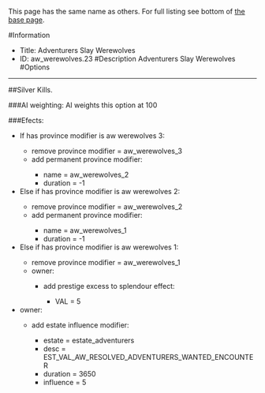 This page has the same name as others. For full listing see bottom of [the base page](adventurers_slay_werewolves.md).

#Information
 - Title: Adventurers Slay Werewolves
 - ID: aw_werewolves.23
#Description
Adventurers Slay Werewolves
#Options

___
##Silver Kills.

###AI weighting:
AI weights this option at 100


###Efects:<ul><li>If has province modifier is aw werewolves 3:</li><ul><li>remove province modifier = aw_werewolves_3</li><li>add permanent province modifier:</li><ul><li>name = aw_werewolves_2</li><li>duration = -1</li></ul></ul><li>Else if has province modifier is aw werewolves 2:</li><ul><li>remove province modifier = aw_werewolves_2</li><li>add permanent province modifier:</li><ul><li>name = aw_werewolves_1</li><li>duration = -1</li></ul></ul><li>Else if has province modifier is aw werewolves 1:</li><ul><li>remove province modifier = aw_werewolves_1</li><li>owner:</li><ul><li>add prestige excess to splendour effect:</li><ul><li>VAL = 5</li></ul></ul></ul><li>owner:</li><ul><li>add estate influence modifier:</li><ul><li>estate = estate_adventurers</li><li>desc = EST_VAL_AW_RESOLVED_ADVENTURERS_WANTED_ENCOUNTER</li><li>duration = 3650</li><li>influence = 5</li></ul></ul></ul>
